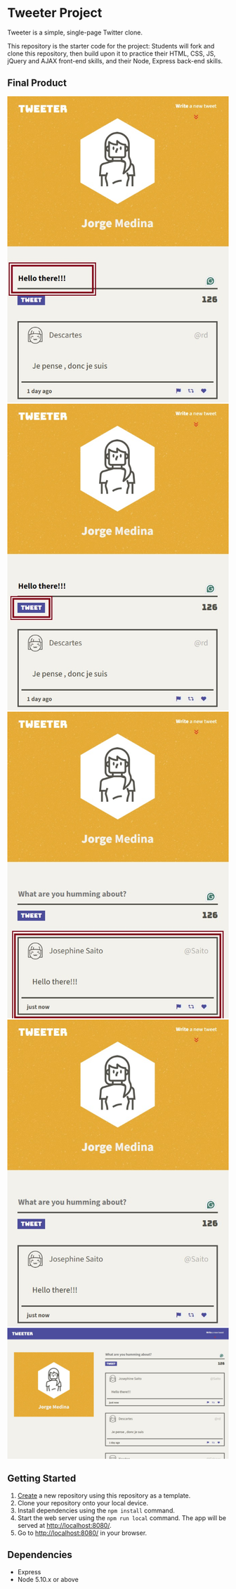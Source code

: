 # Tweeter Project

Tweeter is a simple, single-page Twitter clone.

This repository is the starter code for the project: Students will fork and clone this repository, then build upon it to practice their HTML, CSS, JS, jQuery and AJAX front-end skills, and their Node, Express back-end skills.

## Final Product

!["Type into the comment area"](https://github.com/JorgeLMedina/tweeter/blob/master/docs/01-typeInCommentArea.jpg?raw=true)
!["Click on the tweet button"](https://github.com/JorgeLMedina/tweeter/blob/master/docs/02-clickOnTweet.jpg?raw=true)
!["Your tweet will be added to the timeline"](https://github.com/JorgeLMedina/tweeter/blob/master/docs/03-tweetAddedToTimeline.jpg?raw=true)
!["Mobile and tablet screen"](https://github.com/JorgeLMedina/tweeter/blob/master/docs/04-mobileAndTabletScreen.jpg?raw=true)
!["Desktop screen"](https://github.com/JorgeLMedina/tweeter/blob/master/docs/05-desktopScreen.jpg?raw=true)

## Getting Started

1. [Create](https://docs.github.com/en/repositories/creating-and-managing-repositories/creating-a-repository-from-a-template) a new repository using this repository as a template.
2. Clone your repository onto your local device.
3. Install dependencies using the `npm install` command.
3. Start the web server using the `npm run local` command. The app will be served at <http://localhost:8080/>.
4. Go to <http://localhost:8080/> in your browser.

## Dependencies

- Express
- Node 5.10.x or above
